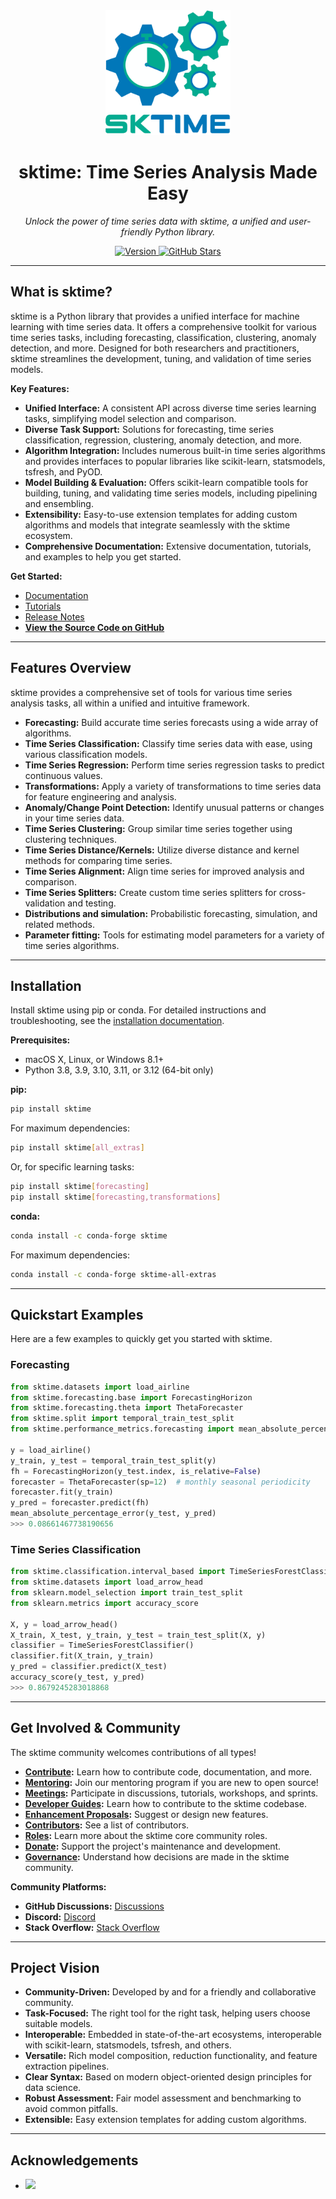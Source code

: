 <div align="center">
  <a href="https://www.sktime.net">
    <img src="https://github.com/sktime/sktime/blob/main/docs/source/images/sktime-logo.svg" alt="sktime Logo" width="200">
  </a>
  <h1>sktime: Time Series Analysis Made Easy</h1>
  <p><em>Unlock the power of time series data with sktime, a unified and user-friendly Python library.</em></p>
  <p>
    <a href="https://www.sktime.net/en/latest/changelog.html">
      <img src="https://img.shields.io/badge/version-0.38.4-blue" alt="Version">
    </a>
    <a href="https://github.com/sktime/sktime">
      <img src="https://img.shields.io/github/stars/sktime/sktime?style=social" alt="GitHub Stars">
    </a>
  </p>
</div>

---

## What is sktime?

sktime is a Python library that provides a unified interface for machine learning with time series data. It offers a comprehensive toolkit for various time series tasks, including forecasting, classification, clustering, anomaly detection, and more. Designed for both researchers and practitioners, sktime streamlines the development, tuning, and validation of time series models.

**Key Features:**

*   **Unified Interface:**  A consistent API across diverse time series learning tasks, simplifying model selection and comparison.
*   **Diverse Task Support:** Solutions for forecasting, time series classification, regression, clustering, anomaly detection, and more.
*   **Algorithm Integration:** Includes numerous built-in time series algorithms and provides interfaces to popular libraries like scikit-learn, statsmodels, tsfresh, and PyOD.
*   **Model Building & Evaluation:**  Offers scikit-learn compatible tools for building, tuning, and validating time series models, including pipelining and ensembling.
*   **Extensibility:**  Easy-to-use extension templates for adding custom algorithms and models that integrate seamlessly with the sktime ecosystem.
*   **Comprehensive Documentation:**  Extensive documentation, tutorials, and examples to help you get started.

**Get Started:**

*   [Documentation](https://www.sktime.net/en/stable/users.html)
*   [Tutorials](https://www.sktime.net/en/stable/examples.html)
*   [Release Notes](https://www.sktime.net/en/stable/changelog.html)
*   **[View the Source Code on GitHub](https://github.com/sktime/sktime)**

---

##  Features Overview

sktime provides a comprehensive set of tools for various time series analysis tasks, all within a unified and intuitive framework.

*   **Forecasting:** Build accurate time series forecasts using a wide array of algorithms.
*   **Time Series Classification:** Classify time series data with ease, using various classification models.
*   **Time Series Regression:** Perform time series regression tasks to predict continuous values.
*   **Transformations:** Apply a variety of transformations to time series data for feature engineering and analysis.
*   **Anomaly/Change Point Detection:**  Identify unusual patterns or changes in your time series data.
*   **Time Series Clustering:** Group similar time series together using clustering techniques.
*   **Time Series Distance/Kernels:** Utilize diverse distance and kernel methods for comparing time series.
*   **Time Series Alignment:** Align time series for improved analysis and comparison.
*   **Time Series Splitters:** Create custom time series splitters for cross-validation and testing.
*   **Distributions and simulation:** Probabilistic forecasting, simulation, and related methods.
*   **Parameter fitting:** Tools for estimating model parameters for a variety of time series algorithms.

---

## Installation

Install sktime using pip or conda. For detailed instructions and troubleshooting, see the [installation documentation](https://www.sktime.net/en/latest/installation.html).

**Prerequisites:**

*   macOS X, Linux, or Windows 8.1+
*   Python 3.8, 3.9, 3.10, 3.11, or 3.12 (64-bit only)

**pip:**

```bash
pip install sktime
```

For maximum dependencies:

```bash
pip install sktime[all_extras]
```

Or, for specific learning tasks:

```bash
pip install sktime[forecasting]
pip install sktime[forecasting,transformations]
```

**conda:**

```bash
conda install -c conda-forge sktime
```

For maximum dependencies:

```bash
conda install -c conda-forge sktime-all-extras
```

---

## Quickstart Examples

Here are a few examples to quickly get you started with sktime.

### Forecasting

```python
from sktime.datasets import load_airline
from sktime.forecasting.base import ForecastingHorizon
from sktime.forecasting.theta import ThetaForecaster
from sktime.split import temporal_train_test_split
from sktime.performance_metrics.forecasting import mean_absolute_percentage_error

y = load_airline()
y_train, y_test = temporal_train_test_split(y)
fh = ForecastingHorizon(y_test.index, is_relative=False)
forecaster = ThetaForecaster(sp=12)  # monthly seasonal periodicity
forecaster.fit(y_train)
y_pred = forecaster.predict(fh)
mean_absolute_percentage_error(y_test, y_pred)
>>> 0.08661467738190656
```

### Time Series Classification

```python
from sktime.classification.interval_based import TimeSeriesForestClassifier
from sktime.datasets import load_arrow_head
from sklearn.model_selection import train_test_split
from sklearn.metrics import accuracy_score

X, y = load_arrow_head()
X_train, X_test, y_train, y_test = train_test_split(X, y)
classifier = TimeSeriesForestClassifier()
classifier.fit(X_train, y_train)
y_pred = classifier.predict(X_test)
accuracy_score(y_test, y_pred)
>>> 0.8679245283018868
```

---

## Get Involved & Community

The sktime community welcomes contributions of all types!

*   **[Contribute](https://www.sktime.net/en/latest/get_involved/contributing.html):**  Learn how to contribute code, documentation, and more.
*   **[Mentoring](https://github.com/sktime/mentoring):** Join our mentoring program if you are new to open source!
*   **[Meetings](https://calendar.google.com/calendar/u/0/embed?src=sktime.toolbox@gmail.com&ctz=UTC):** Participate in discussions, tutorials, workshops, and sprints.
*   **[Developer Guides](https://www.sktime.net/en/latest/developer_guide.html):** Learn how to contribute to the sktime codebase.
*   **[Enhancement Proposals](https://github.com/sktime/enhancement-proposals):** Suggest or design new features.
*   **[Contributors](https://github.com/sktime/sktime/blob/main/CONTRIBUTORS.md):** See a list of contributors.
*   **[Roles](https://www.sktime.net/en/latest/about/team.html):** Learn more about the sktime core community roles.
*   **[Donate](https://opencollective.com/sktime):** Support the project's maintenance and development.
*   **[Governance](https://www.sktime.net/en/latest/get_involved/governance.html):** Understand how decisions are made in the sktime community.

**Community Platforms:**

*   **GitHub Discussions:** [Discussions](https://github.com/sktime/sktime/discussions)
*   **Discord:** [Discord](https://discord.com/invite/54ACzaFsn7)
*   **Stack Overflow:** [Stack Overflow](https://stackoverflow.com/questions/tagged/sktime)

---

## Project Vision

*   **Community-Driven:** Developed by and for a friendly and collaborative community.
*   **Task-Focused:** The right tool for the right task, helping users choose suitable models.
*   **Interoperable:** Embedded in state-of-the-art ecosystems, interoperable with scikit-learn, statsmodels, tsfresh, and others.
*   **Versatile:** Rich model composition, reduction functionality, and feature extraction pipelines.
*   **Clear Syntax:**  Based on modern object-oriented design principles for data science.
*   **Robust Assessment:**  Fair model assessment and benchmarking to avoid common pitfalls.
*   **Extensible:**  Easy extension templates for adding custom algorithms.

---

## Acknowledgements

*   <a href="https://github.com/sktime/sktime/graphs/contributors">
    <img src="https://opencollective.com/sktime/contributors.svg?width=600&button=false" />
    </a>